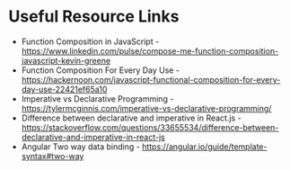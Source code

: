 # Useful Resource Links

* Function Composition in JavaScript - https://www.linkedin.com/pulse/compose-me-function-composition-javascript-kevin-greene  
* Function Composition For Every Day Use - https://hackernoon.com/javascript-functional-composition-for-every-day-use-22421ef65a10  
* Imperative vs Declarative Programming - https://tylermcginnis.com/imperative-vs-declarative-programming/  
* Difference between declarative and imperative in React.js - https://stackoverflow.com/questions/33655534/difference-between-declarative-and-imperative-in-react-js  
* Angular Two way data binding - https://angular.io/guide/template-syntax#two-way  


